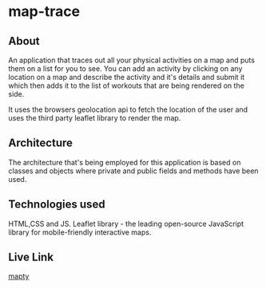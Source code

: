 # map-trace

## About

An application that traces out all your physical activities on a map
and puts them on a list for you to see. You can add an activity by
clicking on any location on a map and describe the activity and it's details
and submit it which then adds it to the list of workouts that are being rendered
on the side.

It uses the browsers geolocation api to fetch the location of the user and uses
the third party leaflet library to render the map.

## Architecture

The architecture that's being employed for this application is based
on classes and objects where private and public fields and methods
have been used.

## Technologies used

HTML,CSS and JS.
Leaflet library - the leading open-source JavaScript library for mobile-friendly interactive maps.

## Live Link

[mapty](https://faheem-maptrace.netlify.app/)
